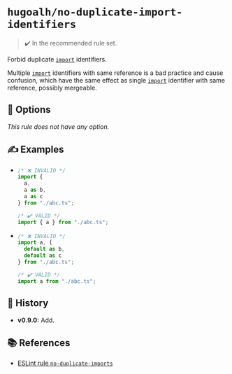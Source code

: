 # `hugoalh/no-duplicate-import-identifiers`

> ✔️ In the recommended rule set.

Forbid duplicate [`import`][ecmascript-import] identifiers.

Multiple [`import`][ecmascript-import] identifiers with same reference is a bad practice and cause confusion, which have the same effect as single [`import`][ecmascript-import] identifier with same reference, possibly mergeable.

## 🔧 Options

*This rule does not have any option.*

## ✍️ Examples

- ```ts
  /* ❌ INVALID */
  import {
    a,
    a as b,
    a as c
  } from "./abc.ts";

  /* ✔️ VALID */
  import { a } from "./abc.ts";
  ```
- ```ts
  /* ❌ INVALID */
  import a, {
    default as b,
    default as c
  } from "./abc.ts";

  /* ✔️ VALID */
  import a from "./abc.ts";
  ```

## 📜 History

- **v0.9.0:** Add.

## 📚 References

- [ESLint rule `no-duplicate-imports`](https://eslint.org/docs/latest/rules/no-duplicate-imports)

[ecmascript-import]: https://developer.mozilla.org/en-US/docs/Web/JavaScript/Reference/Statements/import
